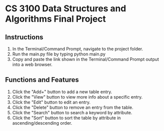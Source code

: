 # CS 3100 Data Structures and Algorithms Final Project
## Instructions
1. In the Terminal/Command Prompt, navigate to the project folder.
2. Run the main.py file by typing python main.py
3. Copy and paste the link shown in the Terminal/Command Prompt output into a web browser.

## Functions and Features
1. Click the "Add+" button to add a new table entry.
2. Click the "View" button to view more info about a specific entry.
3. Click the "Edit" button to edit an entry.
4. Click the "Delete" button to remove an entry from the table.
5. Click the "Search" button to search a keyword by attribute.
6. Click the "Sort" button to sort the table by attribute in ascending/descending order.
